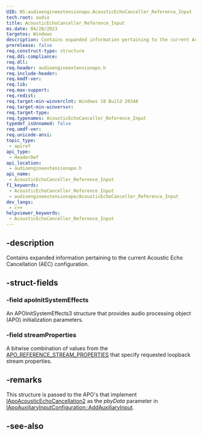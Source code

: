```yaml
---
UID: NS:audioengineextensionapo.AcousticEchoCanceller_Reference_Input
tech.root: audio
title: AcousticEchoCanceller_Reference_Input
ms.date: 04/28/2023
targetos: Windows
description: Contains expanded information pertaining to the current Acoustic Echo Cancellation (AEC) configuration.
prerelease: false
req.construct-type: structure
req.ddi-compliance: 
req.dll: 
req.header: audioengineextensionapo.h
req.include-header: 
req.kmdf-ver: 
req.lib: 
req.max-support: 
req.redist: 
req.target-min-winverclnt: Windows 10 Build 20348
req.target-min-winversvr: 
req.target-type: 
req.typenames: AcousticEchoCanceller_Reference_Input
typedef_isUnnamed: false
req.umdf-ver: 
req.unicode-ansi: 
topic_type:
 - apiref
api_type:
 - HeaderDef
api_location:
 - audioengineextensionapo.h
api_name:
 - AcousticEchoCanceller_Reference_Input
f1_keywords:
 - AcousticEchoCanceller_Reference_Input
 - audioengineextensionapo/AcousticEchoCanceller_Reference_Input
dev_langs:
 - c++
helpviewer_keywords:
 - AcousticEchoCanceller_Reference_Input
---
```


## -description

Contains expanded information pertaining to the current Acoustic Echo Cancellation (AEC) configuration.


## -struct-fields

### -field apoInitSystemEffects

An APOInitSystemEffects3 structure that provides audio processing object (APO) initialization parameters.

### -field streamProperties

A bitwise combination of values from the [APO_REFERENCE_STREAM_PROPERTIES](../audioenginebaseapo/ne-audioenginebaseapo-apo_reference_stream_properties.md) that specify requested loopback stream properties.

## -remarks

This structure is passed to the APO's that implement [IApoAcousticEchoCancellation2](../audioenginebaseapo/nn-audioenginebaseapo-iapoacousticechocancellation2.md) as the *pbyData* parameter in [IApoAuxiliaryInputConfiguration::AddAuxiliaryInput](../audioenginebaseapo/nf-audioenginebaseapo-iapoauxiliaryinputconfiguration-addauxiliaryinput.md).


## -see-also

